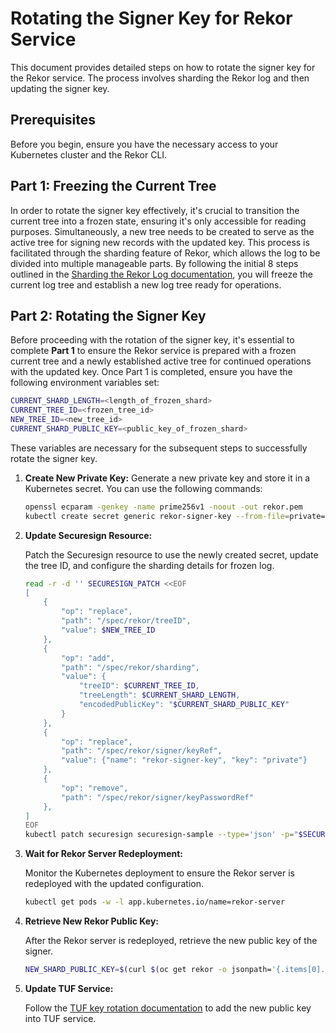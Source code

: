 # Rotating the Signer Key for Rekor Service

This document provides detailed steps on how to rotate the signer key for the Rekor service. The process involves
sharding the Rekor log and then updating the signer key.

## Prerequisites

Before you begin, ensure you have the necessary access to your Kubernetes cluster and the Rekor CLI.

## Part 1: Freezing the Current Tree

In order to rotate the signer key effectively, it's crucial to transition the current tree into a frozen state, ensuring
it's only accessible for reading purposes. Simultaneously, a new tree needs to be created to serve as the active tree
for signing new records with the updated key. This process is facilitated through the sharding feature of Rekor, which
allows the log to be divided into multiple manageable parts. By following the initial 8 steps outlined in the
[Sharding the Rekor Log documentation](rekor-sharding.md), you will freeze the current log tree and establish a new log
tree ready for operations.

## Part 2: Rotating the Signer Key

Before proceeding with the rotation of the signer key, it's essential to complete **Part 1** to ensure the Rekor service
is prepared with a frozen current tree and a newly established active tree for continued operations with the updated
key. Once Part 1 is completed, ensure you have the following environment variables set:

```bash
CURRENT_SHARD_LENGTH=<length_of_frozen_shard>
CURRENT_TREE_ID=<frozen_tree_id>
NEW_TREE_ID=<new_tree_id>
CURRENT_SHARD_PUBLIC_KEY=<public_key_of_frozen_shard>
```

These variables are necessary for the subsequent steps to successfully rotate the signer key.

1. **Create New Private Key:** 
   Generate a new private key and store it in a Kubernetes secret. You can use the following commands:

   ```bash
   openssl ecparam -genkey -name prime256v1 -noout -out rekor.pem
   kubectl create secret generic rekor-signer-key --from-file=private=rekor.pem
   ```

1. **Update Securesign Resource:**

   Patch the Securesign resource to use the newly created secret, update the tree ID, and configure the sharding details for frozen log.

   ```bash
   read -r -d '' SECURESIGN_PATCH <<EOF
   [
       {
           "op": "replace",
           "path": "/spec/rekor/treeID",
           "value": $NEW_TREE_ID
       },
       {
           "op": "add",
           "path": "/spec/rekor/sharding",
           "value": {
               "treeID": $CURRENT_TREE_ID,
               "treeLength": $CURRENT_SHARD_LENGTH,
               "encodedPublicKey": "$CURRENT_SHARD_PUBLIC_KEY"
           }
       },
       {
           "op": "replace",
           "path": "/spec/rekor/signer/keyRef",
           "value": {"name": "rekor-signer-key", "key": "private"}
       },
       {
           "op": "remove",
           "path": "/spec/rekor/signer/keyPasswordRef"
       },
   ]
   EOF
   kubectl patch securesign securesign-sample --type='json' -p="$SECURESIGN_PATCH"
   ```

3. **Wait for Rekor Server Redeployment:**

   Monitor the Kubernetes deployment to ensure the Rekor server is redeployed with the updated configuration.

   ```bash
   kubectl get pods -w -l app.kubernetes.io/name=rekor-server
   ```

4. **Retrieve New Rekor Public Key:**

   After the Rekor server is redeployed, retrieve the new public key of the signer.

   ```bash
   NEW_SHARD_PUBLIC_KEY=$(curl $(oc get rekor -o jsonpath='{.items[0].status.url}')/api/v1/log/publicKey | base64 | tr -d '\n')
   ```

5. **Update TUF Service:**

   Follow the [TUF key rotation documentation](TODO) to add the new public key into TUF service.
